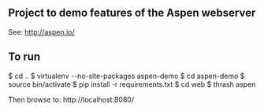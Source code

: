 
## Project to demo features of the Aspen webserver ##

See: http://aspen.io/

## To run ##

 $ cd ..
 $ virtualenv --no-site-packages aspen-demo
 $ cd aspen-demo
 $ source bin/activate
 $ pip install -r requirements.txt
 $ cd web
 $ thrash aspen
 
 Then browse to:  http://localhost:8080/
 
 

